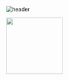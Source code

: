 ![header](https://capsule-render.vercel.app/api?type=cylinder&color=0:e44d26,100:f16529&height=80&section=header&text=Hi%20Everyone!&fontSize=40&animation=fadeIn)
<div aling="center">
  <img height=150px src="https://streak-stats.demolab.com?user=BDeuDev&theme=algolia">
</div>


